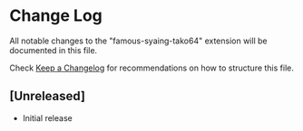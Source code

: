# Change Log

All notable changes to the "famous-syaing-tako64" extension will be documented in this file.

Check [Keep a Changelog](http://keepachangelog.com/) for recommendations on how to structure this file.

## [Unreleased]

- Initial release